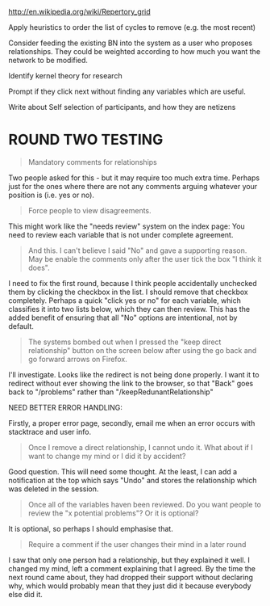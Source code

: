 http://en.wikipedia.org/wiki/Repertory_grid

Apply heuristics to order the list of cycles to remove (e.g. the most recent)

Consider feeding the existing BN into the system as a user who proposes relationships.
They could be weighted according to how much you want the network to be modified.

Identify kernel theory for research

Prompt if they click next without finding any variables which are useful.

Write about Self selection of participants, and how they are netizens


# ROUND TWO TESTING

> Mandatory comments for relationships 

Two people asked for this - but it may require too much extra time. Perhaps just for the ones where there are not any comments arguing whatever your position is (i.e. yes or no).


> Force people to view disagreements.

This might work like the "needs review" system on the index page: You need to review each variable that is not under complete agreement.


> And this. I can't believe I said "No" and gave a supporting reason.  May be enable the comments only after the user tick the box "I think it does".

I need to fix the first round, because I think people accidentally unchecked them by clicking the checkbox in the list. I should remove that checkbox completely.
Perhaps a quick "click yes or no" for each variable, which classifies it into two lists below, which they can then review.
This has the added benefit of ensuring that all "No" options are intentional, not by default.


> The systems bombed out when I pressed the "keep direct relationship" button on the screen below after using the go back and go forward arrows on Firefox.

I'll investigate. Looks like the redirect is not being done properly. I want it to redirect without ever showing the link to the browser, so that "Back" goes back to "/problems" rather than "/keepRedunantRelationship"

NEED BETTER ERROR HANDLING:

Firstly, a proper error page, secondly, email me when an error occurs with stacktrace and user info.


> Once I remove a direct relationship, I cannot undo it.  What about if I want to change my mind or I did it by accident?

Good question. This will need some thought. At the least, I can add a notification at the top which says "Undo" and stores the relationship which was deleted in the session.


> Once all of the variables haven been reviewed.  Do you want people to review the "x potential problems"?  Or it is optional?

It is optional, so perhaps I should emphasise that.


> Require a comment if the user changes their mind in a later round

I saw that only one person had a relationship, but they explained it well. I changed my mind, left a comment explaining that I agreed. By the time the next round came about, they had dropped their support without declaring why, which would probably mean that they just did it because everybody else did it.
